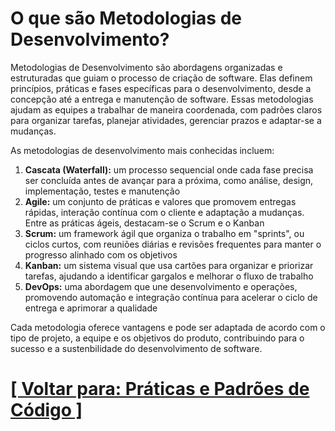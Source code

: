 # O que são Metodologias de Desenvolvimento?

Metodologias de Desenvolvimento são abordagens organizadas e estruturadas que guiam o processo de criação de software. Elas definem princípios, práticas e fases específicas para o desenvolvimento, desde a concepção até a entrega e manutenção de software. Essas metodologias ajudam as equipes a trabalhar de maneira coordenada, com padrões claros para organizar tarefas, planejar atividades, gerenciar prazos e adaptar-se a mudanças.

As metodologias de desenvolvimento mais conhecidas incluem:

1. **Cascata (Waterfall):** um processo sequencial onde cada fase precisa ser concluída antes de avançar para a próxima, como análise, design, implementação, testes e manutenção
2. **Agile:** um conjunto de práticas e valores que promovem entregas rápidas, interação contínua com o cliente e adaptação a mudanças. Entre as práticas ágeis, destacam-se o Scrum e o Kanban
3. **Scrum:** um framework ágil que organiza o trabalho em "sprints", ou ciclos curtos, com reuniões diárias e revisões frequentes para manter o progresso alinhado com os objetivos
4. **Kanban:** um sistema visual que usa cartões para organizar e priorizar tarefas, ajudando a identificar gargalos e melhorar o fluxo de trabalho
5. **DevOps:** uma abordagem que une desenvolvimento e operações, promovendo automação e integração contínua para acelerar o ciclo de entrega e aprimorar a qualidade

Cada metodologia oferece vantagens e pode ser adaptada de acordo com o tipo de projeto, a equipe e os objetivos do produto, contribuindo para o sucesso e a sustenbilidade do desenvolvimento de software.

# [[ Voltar para: Práticas e Padrões de Código ]](../praticas-padroes-codigo.md)